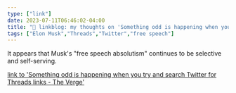 ```yaml
---
type: ["link"]
date: 2023-07-11T06:46:02-04:00
title: "🔗 linkblog: my thoughts on 'Something odd is happening when you try and search Twitter for Threads links - The Verge'"
tags: ["Elon Musk","Threads","Twitter","free speech"]
---
```

It appears that Musk's "free speech absolutism" continues to be selective and self-serving.  
 

[link to 'Something odd is happening when you try and search Twitter for Threads links - The Verge'](https://www.theverge.com/2023/7/11/23790834/twitter-search-for-threads-urls-broken-zero-results)
